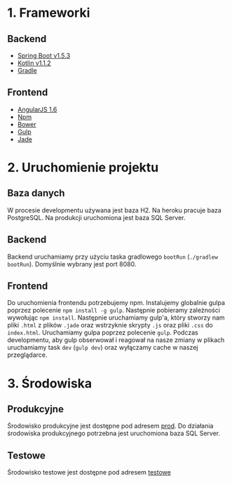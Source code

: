 # 1. Frameworki
## Backend
* [Spring Boot v1.5.3](http://projects.spring.io/spring-boot/)
* [Kotlin v1.1.2](https://kotlinlang.org/)
* [Gradle](https://gradle.org/)

## Frontend
* [AngularJS 1.6](https://angularjs.org/)
* [Npm](https://www.npmjs.com/)
* [Bower](https://bower.io/)
* [Gulp](http://gulpjs.com/)
* [Jade](https://www.npmjs.com/package/jade)

# 2. Uruchomienie projektu
## Baza danych
W procesie developmentu używana jest baza H2. Na heroku pracuje baza PostgreSQL. Na produkcji uruchomiona jest baza SQL Server.

## Backend
Backend uruchamiamy przy użyciu taska gradlowego `bootRun` (`./gradlew bootRun`).
Domyślnie wybrany jest port 8080. 

## Frontend
Do uruchomienia frontendu potrzebujemy npm. Instalujemy globalnie gulpa poprzez polecenie 
`npm install -g gulp`. Następnie pobieramy zależności wywołując `npm install`. 
Następnie uruchamiamy gulp'a, który stworzy nam pliki `.html` z plików `.jade` oraz wstrzyknie
skrypty `.js` oraz pliki `.css` do `index.html`. Uruchamiamy gulpa poprzez polecenie `gulp`.
Podczas developmentu, aby gulp obserwował i reagował na nasze zmiany w plikach uruchamiamy task
`dev` (`gulp dev`) oraz wyłączamy cache w naszej przeglądarce.

# 3. Środowiska
## Produkcyjne
Środowisko produkcyjne jest dostępne pod adresem [prod](https://ticket-booking-prod.herokuapp.com).
Do działania środowiska produkcyjnego potrzebna jest uruchomiona baza SQL Server.
## Testowe
Środowisko testowe jest dostępne pod adresem [testowe](https://ticket-booking.herokuapp.com)

    
